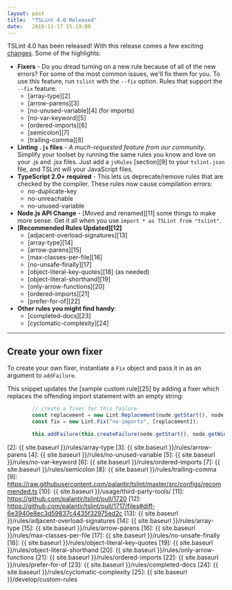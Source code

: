 ```yaml
---
layout: post
title:  "TSLint 4.0 Released"
date:   2016-11-17 15:19:00
---
```


TSLint 4.0 has been released! With this release comes a few exciting [changes][0]. Some of the highlights:
* **Fixers** - Do you dread turning on a new rule because of all of the new errors? For some of the most common issues, we'll fix them for you. To use this feature, run `tslint` with the `--fix` option. Rules that support the `--fix` feature:
    * [array-type][2]
    * [arrow-parens][3]
    * [no-unused-variable][4] (for imports)
    * [no-var-keyword][5]
    * [ordered-imports][6]
    * [semicolon][7]
    * [trailing-comma][8]
* **Linting `.js` files** - *A much-requested feature from our community*. Simplify your toolset by running the same rules you know and love on your .js and .jsx files. Just add a `jsRules` [section][9] to your `tslint.json` file, and TSLint will your JavaScript files.
* **TypeScript 2.0+ required** - This lets us deprecate/remove rules that are checked by the compiler. These rules now cause compilation errors:
   * no-duplicate-key
   * no-unreachable
   * no-unused-variable
* **Node.js API Change** - [Moved and renamed][11] some things to make more sense. Get it all when you use `import * as TSLint from "tslint"`.
* **[Recommended Rules Updated][12]**
    * [adjacent-overload-signatures][13]
    * [array-type][14]
    * [arrow-parens][15]
    * [max-classes-per-file][16]
    * [no-unsafe-finally][17]
    * [object-literal-key-quotes][18] (as needed)
    * [object-literal-shorthand][19]
    * [only-arrow-functions][20]
    * [ordered-imports][21] 
    * [prefer-for-of][22]
* **Other rules you might find handy**:
    * [completed-docs][23]
    * [cyclomatic-complexity][24]
    
---

## Create your own fixer ##
To create your own fixer, instantiate a `Fix` object and pass it in as an argument to `addFailure`. 

This snippet updates the [sample custom rule][25] by adding a fixer which replaces the offending import statement with an empty string:

```typescript
        // create a fixer for this failure
        const replacement = new Lint.Replacement(node.getStart(), node.getWidth(), "");
        const fix = new Lint.Fix("no-imports", [replacement]);

        this.addFailure(this.createFailure(node.getStart(), node.getWidth(), Rule.FAILURE_STRING, fix));
```

[0]: https://github.com/palantir/tslint/releases
[1]: https://github.com/palantir/tslint/blob/master/CHANGELOG.md
[2]: {{ site.baseurl }}/rules/array-type
[3]: {{ site.baseurl }}/rules/arrow-parens
[4]: {{ site.baseurl }}/rules/no-unused-variable
[5]: {{ site.baseurl }}/rules/no-var-keyword
[6]: {{ site.baseurl }}/rules/ordered-imports
[7]: {{ site.baseurl }}/rules/semicolon
[8]: {{ site.baseurl }}/rules/trailing-comma
[9]: https://raw.githubusercontent.com/palantir/tslint/master/src/configs/recommended.ts
[10]: {{ site.baseurl }}/usage/third-party-tools/
[11]: https://github.com/palantir/tslint/pull/1720
[12]: https://github.com/palantir/tslint/pull/1717/files#diff-6e3940e8ec3d59837c4435f32975ed2c
[13]: {{ site.baseurl }}/rules/adjacent-overload-signatures
[14]: {{ site.baseurl }}/rules/array-type
[15]: {{ site.baseurl }}/rules/arrow-parens
[16]: {{ site.baseurl }}/rules/max-classes-per-file
[17]: {{ site.baseurl }}/rules/no-unsafe-finally
[18]: {{ site.baseurl }}/rules/object-literal-key-quotes
[19]: {{ site.baseurl }}/rules/object-literal-shorthand
[20]: {{ site.baseurl }}/rules/only-arrow-functions
[21]: {{ site.baseurl }}/rules/ordered-imports
[22]: {{ site.baseurl }}/rules/prefer-for-of
[23]: {{ site.baseurl }}/rules/completed-docs
[24]: {{ site.baseurl }}/rules/cyclomatic-complexity
[25]: {{ site.baseurl }}/develop/custom-rules
